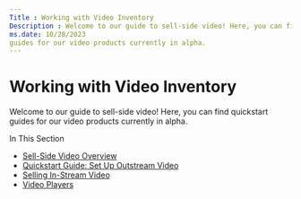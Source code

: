 ```yaml
---
Title : Working with Video Inventory
Description : Welcome to our guide to sell-side video! Here, you can find quickstart
ms.date: 10/28/2023
guides for our video products currently in alpha.
---
```



# Working with Video Inventory



Welcome to our guide to sell-side video! Here, you can find quickstart
guides for our video products currently in alpha.

In This Section

- <a href="sell-side-video-overview.md" class="xref">Sell-Side Video
  Overview</a>
- <a href="outstream-video-quickstart-guide.md" class="xref">Quickstart
  Guide: Set Up Outstream Video</a>
- <a href="selling-in-stream-video.md" class="xref"
  title="To monetize video inventory, you need to successfully describe the player and its specifications using the placement object. These capabilities are fully supported by Monetize and the Xandr API.">Selling
  In-Stream Video</a>
- <a href="video-players.md" class="xref">Video Players</a>




